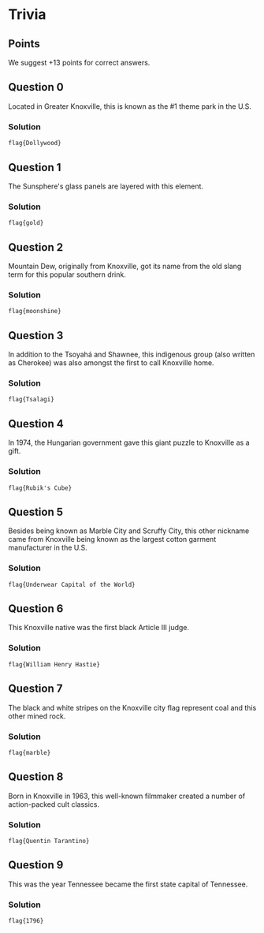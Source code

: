 # Trivia

## Points

We suggest +13 points for correct answers.

## Question 0

Located in Greater Knoxville, this is known as the #1 theme park in the U.S.

### Solution

`flag{Dollywood}`

## Question 1

The Sunsphere's glass panels are layered with this element.

### Solution

`flag{gold}`

## Question 2

Mountain Dew, originally from Knoxville, got its name from the old slang term for this popular southern drink.

### Solution

`flag{moonshine}`

## Question 3 

In addition to the Tsoyahá and Shawnee, this indigenous group (also written as Cherokee) was also amongst the first to call Knoxville home.

### Solution

`flag{Tsalagi}`

## Question 4

In 1974, the Hungarian government gave this giant puzzle to Knoxville as a gift.

### Solution

`flag{Rubik's Cube}`

## Question 5

Besides being known as Marble City and Scruffy City, this other nickname came from Knoxville being known as the largest cotton garment manufacturer in the U.S.

### Solution

`flag{Underwear Capital of the World}`

## Question 6

This Knoxville native was the first black Article III judge.

### Solution

`flag{William Henry Hastie}`

## Question 7

The black and white stripes on the Knoxville city flag represent coal and this other mined rock.

### Solution

`flag{marble}`

## Question 8

Born in Knoxville in 1963, this well-known filmmaker created a number of action-packed cult classics.

### Solution

`flag{Quentin Tarantino}`

## Question 9

This was the year Tennessee became the first state capital of Tennessee.

### Solution

`flag{1796}`

